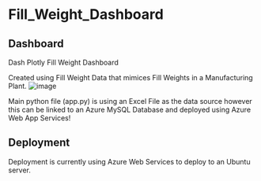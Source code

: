 # Fill_Weight_Dashboard
## Dashboard
Dash Plotly Fill Weight Dashboard 

Created using Fill Weight Data that mimices Fill Weights in a Manufacturing Plant.
![image](https://github.com/pbrett0/Fill_Weight_Dashboard/assets/61989314/780ecfeb-4fe5-4c86-927a-b49ab8c1abf4)



Main python file (app.py) is using an Excel File as the data source however this can be linked to an Azure MySQL Database and deployed using Azure Web App Services!

## Deployment
Deployment is currently using Azure Web Services to deploy to an Ubuntu server.


